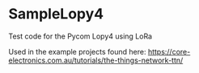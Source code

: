 # SampleLopy4
Test code for the Pycom Lopy4 using LoRa

Used in the example projects found here: https://core-electronics.com.au/tutorials/the-things-network-ttn/

